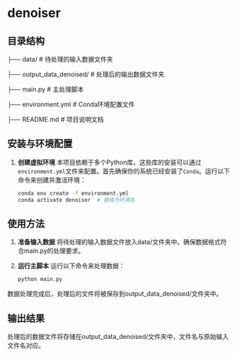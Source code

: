 # denoiser

## 目录结构
├── data/ # 待处理的输入数据文件夹 

├── output_data_denoised/ # 处理后的输出数据文件夹 

├── main.py # 主处理脚本 

├── environment.yml # Conda环境配置文件 

├── README.md # 项目说明文档

## 安装与环境配置

1. **创建虚拟环境**
   本项目依赖于多个Python库，这些库的安装可以通过`environment.yml`文件来配置。首先确保你的系统已经安装了`Conda`。运行以下命令来创建并激活环境：

   ```bash
   conda env create -f environment.yml
   conda activate denoiser  # 替换为环境名

## 使用方法


1. **准备输入数据**
 将待处理的输入数据文件放入data/文件夹中。确保数据格式符合main.py的处理要求。


2. **运行主脚本** 
 运行以下命令来处理数据：
    ```bash
    python main.py

  数据处理完成后，处理后的文件将被保存到output_data_denoised/文件夹中。

## 输出结果
处理后的数据文件将存储在output_data_denoised/文件夹中，文件名与原始输入文件名对应。